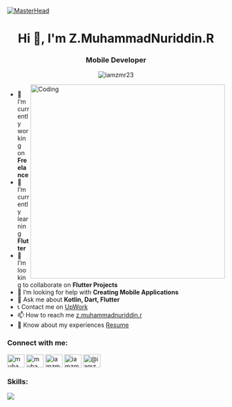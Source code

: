 [![MasterHead](https://miro.medium.com/max/1400/1*vkfI4nFNheC5v0p7wzDtGg.gif)](https://flutter.dev/?gclid=Cj0KCQjwmdGYBhDRARIsABmSEeOWAwznXrMY19RBqnmmT4uONvwE85G5yzblJsFpov-ENMWBHQwyg4waAif9EALw_wcB&gclsrc=aw.ds)

<h1 align="center">Hi 👋, I'm Z.MuhammadNuriddin.R</h1>
<h3 align="center">Mobile Developer</h3>

<p align="center"> <img src="https://komarev.com/ghpvc/?username=iamzmr23&label=Profile%20views&color=0e75b6&style=flat" alt="iamzmr23" /> </p>

<img align="right" alt="Coding" width="450" src="https://mir-s3-cdn-cf.behance.net/project_modules/max_1200/942fdf48222763.5891fd792ead0.gif">

<p align="left"> 
    <a href="https://twitter.com/" target="blank"><img src="https://img.shields.io/twitter/follow/?logo=twitter&style=for-the-badge" alt="" /></a> 
</p>

- 🔭 I’m currently working on **Freelance**
- 🌱 I’m currently learning **Flutter**
- 👯 I’m looking to collaborate on **Flutter Projects**
- 🤝 I’m looking for help with **Creating Mobile Applications**
- 💬 Ask me about **Kotlin, Dart, Flutter**
- 📞 Contact me on [UpWork](https://www.upwork.com/freelancers/~01e9089589a4f0adb5)
- 📫 How to reach me [z.muhammadnuriddin.r](https://mail.google.com/mail/u/0/?pli=1#inbox)
- 📄 Know about my experiences [Resume](https://www.upwork.com/freelancers/~01e9089589a4f0adb5)

<h3 align="left">Connect with me:</h3>
<p align="left">
    <a href="https://linkedin.com/in/muhammadnuriddin" target="blank"><img align="center" src="https://raw.githubusercontent.com/rahuldkjain/github-profile-readme-generator/master/src/images/icons/Social/linked-in-alt.svg" alt="muhammadnuriddin" height="30" width="40" /></a>
    <a href="https://fb.com/muhammadnuriddin zokirov" target="blank"><img align="center" src="https://raw.githubusercontent.com/rahuldkjain/github-profile-readme-generator/master/src/images/icons/Social/facebook.svg" alt="muhammadnuriddin zokirov" height="30" width="40" /></a>
    <a href="https://www.leetcode.com/iamzmr" target="blank"><img align="center" src="https://raw.githubusercontent.com/rahuldkjain/github-profile-readme-generator/master/src/images/icons/Social/leet-code.svg" alt="iamzmr" height="30" width="40" /></a>
    <a href="https://instagram.com/iamzmr.23" target="blank"><img align="center" src="https://raw.githubusercontent.com/rahuldkjain/github-profile-readme-generator/master/src/images/icons/Social/instagram.svg" alt="iamzmr.23" height="30" width="40" /></a>
    <a href="https://www.youtube.com/c/@iamzmr" target="blank"><img align="center" src="https://raw.githubusercontent.com/rahuldkjain/github-profile-readme-generator/master/src/images/icons/Social/youtube.svg" alt="@iamzmr" height="30" width="40" /></a>
</p>

<h3 align="left">Skills:</h3>
<p align="left">
    <a href="#"> <img src="https://skillicons.dev/icons?i=dart,kotlin,flutter,firebase,figma,vscode,androidstudio,git,linux,postman,github&theme=dark" /> </a>
</p>
